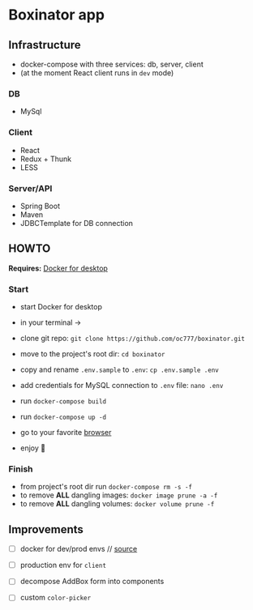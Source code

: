 # Boxinator app

## Infrastructure

- docker-compose with three services: db, server, client
- (at the moment React client runs in `dev` mode)

### DB
- MySql

### Client
- React
- Redux + Thunk
- LESS

### Server/API
- Spring Boot
- Maven
- JDBCTemplate for DB connection



## HOWTO

**Requires:** [Docker for desktop](https://docs.docker.com/get-docker/)

### Start

- start Docker for desktop
- in your terminal ->
- clone git repo: `git clone https://github.com/oc777/boxinator.git`
- move to the project's root dir: `cd boxinator`
- copy and rename `.env.sample` to `.env`: `cp .env.sample .env`
- add credentials for MySQL connection to `.env` file: `nano .env`

- run `docker-compose build`
- run `docker-compose up -d`
- go to your favorite [browser](localhost:8080)
- enjoy :tada:


### Finish
- from project's root dir run `docker-compose rm -s -f`
- to remove **ALL** dangling images: `docker image prune -a -f`
- to remove **ALL** dangling volumes: `docker volume prune -f`



## Improvements

- [ ] docker for dev/prod envs // [source](https://medium.com/vteam/configure-docker-project-for-different-environments-using-docker-compose-3-bfbef37d951c)

- [ ] production env for `client`
- [ ] decompose AddBox form into components
- [ ] custom `color-picker`
